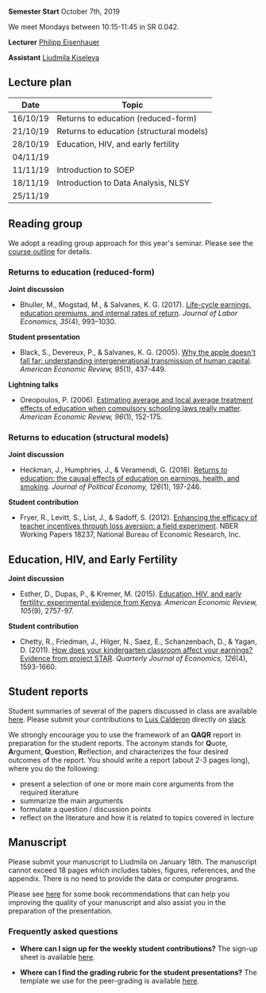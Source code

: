 
**Semester Start** October 7th, 2019

We meet Mondays between 10:15-11:45 in SR 0.042.

**Lecturer** [Philipp Eisenhauer](https://eisenhauer.io)

**Assistant** [Liudmila Kiseleva](https://github.com/milakis)

## Lecture plan

| Date      | Topic                                                  |
| ----------| ------------------------------------------------------ |
| 16/10/19  | Returns to education (reduced-form)                    |
| 21/10/19  | Returns to education (structural models)               |
| 28/10/19  | Education, HIV, and early fertility                                                        |
| 04/11/19  |                                                        |
| 11/11/19  | Introduction to SOEP                                   |
| 18/11/19  | Introduction to Data Analysis, NLSY                    |
| 25/11/19  |                                                        |

## Reading group

We adopt a reading group approach for this year's seminar. Please see the [course outline](https://github.com/HumanCapitalAnalysis/seminar/blob/master/iterations/bonn_ws_2019/00_course_overview.pdf) for details.

### Returns to education (reduced-form)

**Joint discussion**

* Bhuller, M., Mogstad, M., & Salvanes, K. G. (2017). [Life-cycle earnings, education premiums, and internal rates of return](https://www.journals.uchicago.edu/doi/pdfplus/10.1086/692509). *Journal of Labor Economics, 35*(4), 993–1030.

**Student presentation**

* Black, S., Devereux, P., & Salvanes, K. G. (2005). [Why the apple doesn't fall far: understanding intergenerational transmission of human capital](https://pubs.aeaweb.org/doi/pdfplus/10.1257/0002828053828635). *American Economic Review, 95*(1), 437-449.

**Lightning talks**

* Oreopoulos, P. (2006). [Estimating average and local average treatment effects of education when compulsory schooling laws really matter](https://pubs.aeaweb.org/doi/pdfplus/10.1257/000282806776157641). *American Economic Review, 96*(1), 152-175.

### Returns to education (structural models)

**Joint discussion**

* Heckman, J., Humphries, J., & Veramendi, G. (2018). [Returns to education: the causal effects of education on earnings, health, and smoking](https://www.journals.uchicago.edu/doi/pdfplus/10.1086/698760). *Journal of Political Economy, 126*(1), 197-246.

**Student contribution**

* Fryer, R., Levitt, S., List, J., & Sadoff, S. (2012). [Enhancing the efficacy of teacher incentives through loss aversion: a field experiment](https://scholar.harvard.edu/files/fryer/files/teacher_incentives_framing_april_2018.pdf). NBER Working Papers 18237, National Bureau of Economic Research, Inc.

## Education, HIV, and Early Fertility

**Joint discussion**

* Esther, D., Dupas, P., & Kremer, M. (2015). [Education, HIV, and early fertility: experimental evidence from Kenya](https://pubs.aeaweb.org/doi/pdf/10.1257/aer.20121607). *American Economic Review, 105*(9), 2757-97.

**Student contribution**

* Chetty, R., Friedman, J., Hilger, N., Saez, E., Schanzenbach, D., & Yagan, D. (2011). [How does your kindergarten classroom affect your earnings? Evidence from project STAR](https://watermark.silverchair.com/qjr041.pdf?token=AQECAHi208BE49Ooan9kkhW_Ercy7Dm3ZL_9Cf3qfKAc485ysgAAAl8wggJbBgkqhkiG9w0BBwagggJMMIICSAIBADCCAkEGCSqGSIb3DQEHATAeBglghkgBZQMEAS4wEQQMxUvQKdaeeoDdpdvEAgEQgIICEo3s0ZWYJEewHiHXdvTH6Ta9y7UFwXv56hC-5INtsWGZE9JlMFTWNGeWVAK2t-em80HB15tnLRyuYa-fuBzYn5tlVWDDLFF8odv3GSedJem60saU1d1b2Ea6Z5tNbKNfd3wvWIYuivbVeDr33n0GdWI1juH44RejUdQptYVqD4z4WcMnwxare5A43SIBXt5eK1chGAgxahhOAPl6zJYbn8c9Z4xIJ-WVaaPd4Cz0kaajmAP-Mas-FVM3vft6U41xhIAahJzaiKW2VM23ZUxzI8W2W8gVzd4MkQiPV4d7CFDA51m3oJbxcF7QNIaMDAtyjkYBXXEew4j_EbZyDMbPcbnG3HdhFtJLm-XFUopSEcFJuG8-8skj8Xq-U_DVB8ji0ZRQ4yk-7hi0fa6-TX2GxvC7FZKLMX4Lrao7xN1kHDxM7IgGQuUhTQROV9BavLIoSsAC2Hu2wN12eN1Ha8ZMlt_1Lf8GOt3qc-X50vrPJ_slvGIUuCw3pegSHS3-RSQpl0xnyKrRiA9saYsI4SgOz8COv8flh1JhwNrHchee6TpLXlG8VMblbY8swf-WIfsHgkdSKtvY_A9AIXDhAiMY16T1u6ytZx2O51uwNp98zZB8mGt1QXpq78bqBrlIQCqxX5FwLIP-AKB9LuKtpft6Ng6oHNRkkY9HmMJ4AXnsPPp7jvPQE0d0KdyO4LblNnXrLEUU). *Quarterly Journal of Economics, 126*(4), 1593-1660.

## Student reports

Student summaries of several of the papers discussed in class are available [here](https://github.com/HumanCapitalAnalysis/research-module/tree/master/iterations/bonn_ws_2019/student_materials). Please submit your contributions to [Luis Calderon](https://github.com/EconBeast) directly on [slack](https://join.slack.com/t/humancapitalanalysis/shared_invite/enQtNDQ0ODkyODYyODA2LWEyZjdlNWYwYmUyNzlkOWFkNWJkMGI5M2M4ZWUyMThhNWNiMmJhY2ZjY2E4YzE3NGQ5MzcxZTRhN2QxYjgxYWY)

We strongly encourage you to use the framework of an **QAQR** report in preparation for the student reports. The acronym stands for **Q**uote, **A**rgument, **Q**uestion, **R**eflection, and characterizes the four desired outcomes of the report. You should write a report (about 2-3 pages long), where you do the following:

- present a selection of one or more main core arguments from the required literature
- summarize the main arguments
- formulate a question / discussion points
- reflect on the literature and how it is related to topics covered in lecture

## Manuscript

Please submit your manuscript to Liudmila on January 18th. The manuscript cannot exceed 18 pages which includes tables, figures, references, and the appendix. There is no need to provide the data or computer programs.

Please see [here](https://github.com/HumanCapitalAnalysis/general-resources) for some book recommendations that can help you improving the quality of your manuscript and also assist you in the preparation of the presentation.

### Frequently asked questions

* **Where can I sign up for the weekly student contributions?** The sign-up sheet is available [here](https://docs.google.com/spreadsheets/d/1nY8cZB0ZQ26Q1xlbjVQDpXEsiB9LSB3ouqUvuckvvWU/edit?usp=sharing).

* **Where can I find the grading rubric for the student presentations?** The template we use for the peer-grading is available [here](https://github.com/HumanCapitalAnalysis/research-module/blob/master/material/presentation-grading.pdf).
